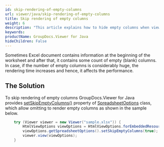 ```yaml
---
id: skip-rendering-of-empty-columns
url: viewer/java/skip-rendering-of-empty-columns
title: Skip rendering of empty columns
weight: 6
description: "This article explains how to hide empty columns when viewing Spreadsheets with GroupDocs.Viewer within your Java applications."
keywords: 
productName: GroupDocs.Viewer for Java
hideChildren: False
---
```

Sometimes Excel document contains information at the beginning of the worksheet and after that, it contains some count of empty (blank) columns. In case, if the number of empty columns is considerably huge, the rendering time increases and hence, it affects the performance.

## The Solution

To skip rendering of empty columns GroupDocs.Viewer for Java provides [setSkipEmptyColumns()](https://reference.groupdocs.com/viewer/java/com.groupdocs.viewer.options/SpreadsheetOptions#setSkipEmptyColumns(boolean)) property of [SpreadsheetOptions](https://reference.groupdocs.com/viewer/java/com.groupdocs.viewer.options/SpreadsheetOptions) class, which allow omitting to render empty columns as shown in the sample below.

```java
    try (Viewer viewer = new Viewer("sample.xlsx")) {
        HtmlViewOptions viewOptions = HtmlViewOptions.forEmbeddedResources();
        viewOptions.getSpreadsheetOptions().setSkipEmptyColumns(true);
        viewer.view(viewOptions);
    }
```
